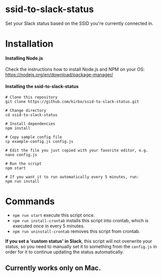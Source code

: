 # ssid-to-slack-status
Set your Slack status based on the SSID you're currently connected in.

# Installation

#### Installing Node.js
Check the instructions how to install Node.js and NPM on your OS:
https://nodejs.org/en/download/package-manager/

#### Installing the ssid-to-slack-status

    # Clone this repository
    git clone https://github.com/kirbo/ssid-to-slack-status.git
    
    # Change directory
    cd ssid-to-slack-status
 
    # Install dependencies
    npm install
 
    # Copy sample config file
    cp example-config.js config.js
    
    # Edit the file you just copied with your favorite editor, e.g.
    nano config.js

    # Run the script
    npm start

    # If you want it to run automatically every 5 minutes, run:
    npm run install

# Commands

* `npm run start` execute this script once.
* `npm run install-crontab` installs this script into crontab, which is executed once in every 5 minutes.
* `npm run uninstall-crontab` removes this script from crontab.

**If you set a 'custom status' in Slack**, this script will not overwrite your status, so you need to manually set it to something from the `config.js` in order for it to continue updating the status automatically.

## Currently works only on Mac.